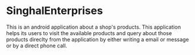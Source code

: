 # SinghalEnterprises
This is an android application about a shop's products.
This application helps its users to visit the available products and query about those products direclty from the application 
by either writing a email or message or by a direct phone call.

